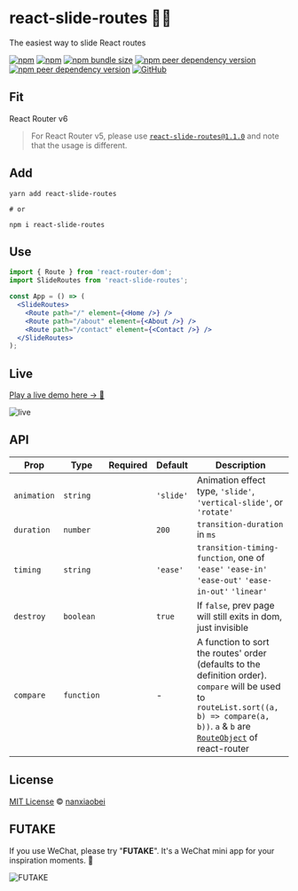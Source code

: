 # react-slide-routes 🏄‍♂️

The easiest way to slide React routes

[![npm](https://img.shields.io/npm/v/react-slide-routes.svg?style=flat-square)](https://www.npmjs.com/package/react-slide-routes)
[![npm](https://img.shields.io/npm/dt/react-slide-routes?style=flat-square)](https://www.npmtrends.com/react-slide-routes)
[![npm bundle size](https://img.shields.io/bundlephobia/minzip/react-slide-routes?style=flat-square)](https://bundlephobia.com/result?p=react-slide-routes)
[![npm peer dependency version](https://img.shields.io/npm/dependency-version/react-slide-routes/peer/react?style=flat-square)](https://github.com/facebook/react)
[![npm peer dependency version](https://img.shields.io/npm/dependency-version/react-slide-routes/peer/react-router?style=flat-square)](https://github.com/remix-run/react-router)
[![GitHub](https://img.shields.io/github/license/nanxiaobei/react-slide-routes?style=flat-square)](https://github.com/nanxiaobei/react-slide-routes/blob/main/LICENSE)

## Fit

React Router v6

> For React Router v5, please use [`react-slide-routes@1.1.0`](https://github.com/nanxiaobei/react-slide-routes/blob/367ff0dfa94c9ff3234fc55493c27e3a53996ccd/README.md) and note that the usage is different.

## Add

```shell script
yarn add react-slide-routes

# or

npm i react-slide-routes
```

## Use

```jsx
import { Route } from 'react-router-dom';
import SlideRoutes from 'react-slide-routes';

const App = () => (
  <SlideRoutes>
    <Route path="/" element={<Home />} />
    <Route path="/about" element={<About />} />
    <Route path="/contact" element={<Contact />} />
  </SlideRoutes>
);
```

## Live

[Play a live demo here → 🤳](https://codesandbox.io/s/react-slide-routes-bnzlu)

![live](live.gif)

## API

| Prop        | Type       | Required | Default   | Description                                                                                                                                                                                                                                   |
| ----------- | ---------- | -------- | --------- | --------------------------------------------------------------------------------------------------------------------------------------------------------------------------------------------------------------------------------------------- |
| `animation` | `string`   |          | `'slide'` | Animation effect type, `'slide'`, `'vertical-slide'`, or `'rotate'`                                                                                                                                                                           |
| `duration`  | `number`   |          | `200`     | `transition-duration` in `ms`                                                                                                                                                                                                                 |
| `timing`    | `string`   |          | `'ease'`  | `transition-timing-function`, one of `'ease'` `'ease-in'` `'ease-out'` `'ease-in-out'` `'linear'`                                                                                                                                             |
| `destroy`   | `boolean`  |          | `true`    | If `false`, prev page will still exits in dom, just invisible                                                                                                                                                                                 |
| `compare`   | `function` |          | -         | A function to sort the routes' order (defaults to the definition order). `compare` will be used to `routeList.sort((a, b) => compare(a, b))`. `a` & `b` are [`RouteObject`](https://reactrouter.com/en/main/hooks/use-routes) of react-router |

## License

[MIT License](https://github.com/nanxiaobei/react-slide-routes/blob/main/LICENSE) © [nanxiaobei](https://lee.so/)

## FUTAKE

If you use WeChat, please try "**FUTAKE**". It's a WeChat mini app for your inspiration moments. 🌈

![FUTAKE](https://s3.bmp.ovh/imgs/2022/07/21/452dd47aeb790abd.png)
